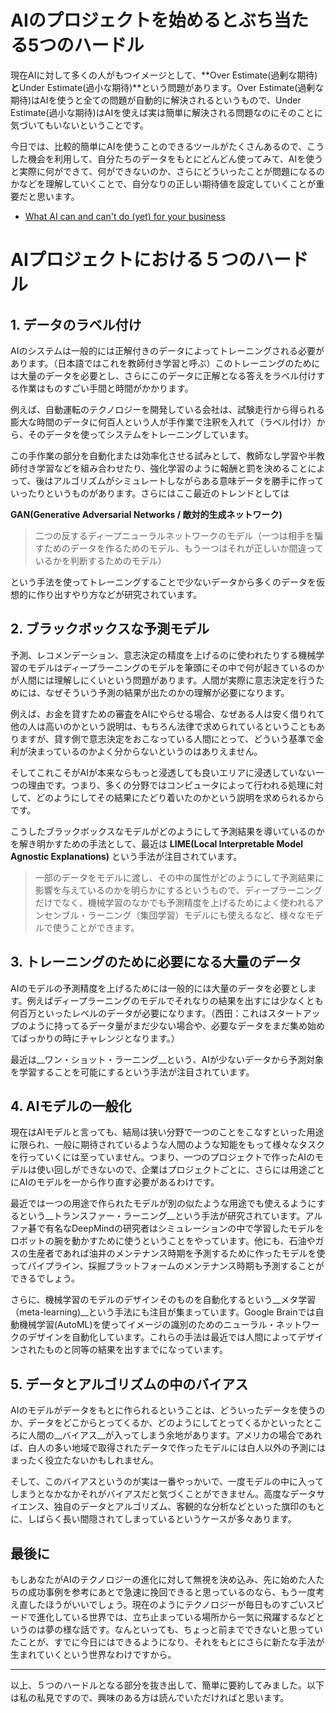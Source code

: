 # AIのプロジェクトを始めるとぶち当たる5つのハードル



現在AIに対して多くの人がもつイメージとして、**Over Estimate(過剰な期待)**と**Under Estimate(過小な期待)**という問題があります。Over Estimate(過剰な期待)はAIを使うと全ての問題が自動的に解決されるというもので、Under Estimate(過小な期待)はAIを使えば実は簡単に解決される問題なのにそのことに気づいてもいないということです。

今日では、比較的簡単にAIを使うことのできるツールがたくさんあるので、こうした機会を利用して、自分たちのデータをもとにどんどん使ってみて、AIを使うと実際に何ができて、何ができないのか、さらにどういったことが問題になるのかなどを理解していくことで、自分なりの正しい期待値を設定していくことが重要だと思います。

- [What AI can and can't do (yet) for your business](https://www.mckinsey.com/business-functions/mckinsey-analytics/our-insights/what-ai-can-and-cant-do-yet-for-your-business)



# AIプロジェクトにおける５つのハードル



## 1. データのラベル付け



AIのシステムは一般的には正解付きのデータによってトレーニングされる必要があります。（日本語ではこれを教師付き学習と呼ぶ）このトレーニングのためには大量のデータを必要とし、さらにこのデータに正解となる答えをラベル付けする作業はものすごい手間と時間がかかります。

例えば、自動運転のテクノロジーを開発している会社は、試験走行から得られる膨大な時間のデータに何百人という人が手作業で注釈を入れて（ラベル付け）から、そのデータを使ってシステムをトレーニングしています。

この手作業の部分を自動化または効率化させる試みとして、教師なし学習や半教師付き学習などを組み合わせたり、強化学習のように報酬と罰を決めることによって、後はアルゴリズムがシミュレートしながらある意味データを勝手に作っていったりというものがあります。さらにはここ最近のトレンドとしては

__GAN(Generative Adversarial Networks / 敵対的生成ネットワーク)__

> 二つの反するディープニューラルネットワークのモデル（一つは相手を騙すためのデータを作るためのモデル、もう一つはそれが正しいか間違っているかを判断するためのモデル）

という手法を使ってトレーニングすることで少ないデータから多くのデータを仮想的に作り出すやり方などが研究されています。





## 2. ブラックボックスな予測モデル



予測、レコメンデーション、意志決定の精度を上げるのに使われたりする機械学習のモデルはディープラーニングのモデルを筆頭にその中で何が起きているのかが人間には理解しにくいという問題があります。人間が実際に意志決定を行うためには、なぜそういう予測の結果が出たのかの理解が必要になります。

例えば、お金を貸すための審査をAIにやらせる場合、なぜある人は安く借りれて他の人は高いのかという説明は、もちろん法律で求められているということもありますが、貸す側で意志決定をおこなっている人間にとって、どういう基準で金利が決まっているのかよく分からないというのはありえません。

そしてこれこそがAIが本来ならもっと浸透しても良いエリアに浸透していない一つの理由です。つまり、多くの分野ではコンピュータによって行われる処理に対して、どのようにしてその結果にたどり着いたのかという説明を求められるからです。

こうしたブラックボックスなモデルがどのようにして予測結果を導いているのかを解き明かすための手法として、最近は __LIME(Local Interpretable Model Agnostic Explanations)__ という手法が注目されています。

> 一部のデータをモデルに渡し、その中の属性がどのようにして予測結果に影響を与えているのかを明らかにするというもので、ディープラーニングだけでなく、機械学習のなかでも予測精度を上げるためによく使われるアンセンブル・ラーニング（集団学習）モデルにも使えるなど、様々なモデルで使うことができます。





## 3. トレーニングのために必要になる大量のデータ



AIのモデルの予測精度を上げるためには一般的には大量のデータを必要とします。例えばディープラーニングのモデルでそれなりの結果を出すには少なくとも何百万といったレベルのデータが必要になります。（西田：これはスタートアップのように持ってるデータ量がまだ少ない場合や、必要なデータをまだ集め始めてばっかりの時にチャレンジとなります。）

最近は__ワン・ショット・ラーニング__という、AIが少ないデータから予測対象を学習することを可能にするという手法が注目されています。





## 4. AIモデルの一般化



現在はAIモデルと言っても、結局は狭い分野で一つのことをこなすといった用途に限られ、一般に期待されているような人間のような知能をもって様々なタスクを行っていくには至っていません。つまり、一つのプロジェクトで作ったAIのモデルは使い回しができないので、企業はプロジェクトごとに、さらには用途ごとにAIのモデルを一から作り直す必要があるわけです。

最近では一つの用途で作られたモデルが別の似たような用途でも使えるようにするという__トランスファー・ラーニング__という手法が研究されています。アルファ碁で有名なDeepMindの研究者はシミュレーションの中で学習したモデルをロボットの腕を動かすために使うということをやっています。他にも、石油やガスの生産者であれば油井のメンテナンス時期を予測するために作ったモデルを使ってパイプライン、採掘プラットフォームのメンテナンス時期も予測することができるでしょう。

さらに、機械学習のモデルのデザインそのものを自動化するという__メタ学習（meta-learning)__という手法にも注目が集まっています。Google Brainでは自動機械学習(AutoML)を使ってイメージの識別のためのニューラル・ネットワークのデザインを自動化しています。これらの手法は最近では人間によってデザインされたものと同等の結果を出すまでになっています。





## 5. データとアルゴリズムの中のバイアス



AIのモデルがデータをもとに作られるということは、どういったデータを使うのか、データをどこからとってくるか、どのようにしてとってくるかといったところに人間の__バイアス__が入ってしまう余地があります。アメリカの場合であれば、白人の多い地域で取得されたデータで作ったモデルには白人以外の予測にはまったく役立たないかもしれません。

そして、このバイアスというのが実は一番やっかいで、一度モデルの中に入ってしまうとなかなかそれがバイアスだと気づくことができません。高度なデータサイエンス、独自のデータとアルゴリズム、客観的な分析などといった旗印のもとに、しばらく長い間隠されてしまっているというケースが多々あります。





## 最後に



もしあなたがAIのテクノロジーの進化に対して無視を決め込み、先に始めた人たちの成功事例を参考にあとで急速に挽回できると思っているのなら、もう一度考え直したほうがいいでしょう。現在のようにテクノロジーが毎日ものすごいスピードで進化している世界では、立ち止まっている場所から一気に飛躍するなどというのは夢の様な話です。なんといっても、ちょっと前までできないと思っていたことが、すでに今日にはできるようになり、それをもとにさらに新たな手法が生まれていくという世界なわけですから。

------

以上、５つのハードルとなる部分を抜き出して、簡単に要約してみました。以下は私の私見ですので、興味のある方は読んでいただければと思います。





